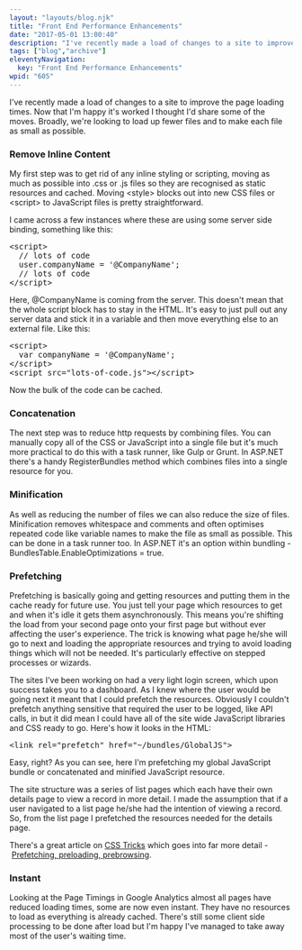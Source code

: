 ```yaml
---
layout: "layouts/blog.njk"
title: "Front End Performance Enhancements"
date: "2017-05-01 13:00:40"
description: "I've recently made a load of changes to a site to improve the page loading times"
tags: ["blog","archive"]
eleventyNavigation:
  key: "Front End Performance Enhancements"
wpid: "605"
---
```

I've recently made a load of changes to a site to improve the page loading times. Now that I'm happy it's worked I thought I'd share some of the moves. Broadly, we're looking to load up fewer files and to make each file as small as possible.
<h3>Remove Inline Content</h3>
My first step was to get rid of any inline styling or scripting, moving as much as possible into .css or .js files so they are recognised as static resources and cached. Moving &lt;style&gt; blocks out into new CSS files or &lt;script&gt; to JavaScript files is pretty straightforward.

I came across a few instances where these are using some server side binding, something like this:

<code></code>
<pre>&lt;script&gt;
  // lots of code
  user.companyName = '@CompanyName';
  // lots of code
&lt;/script&gt;
</pre>
Here, @CompanyName is coming from the server. This doesn't mean that the whole script block has to stay in the HTML. It's easy to just pull out any server data and stick it in a variable and then move everything else to an external file. Like this:

<code></code>
<pre>&lt;script&gt;
  var companyName = '@CompanyName';
&lt;/script&gt;
&lt;script src="lots-of-code.js"&gt;&lt;/script&gt;
</pre>
Now the bulk of the code can be cached.
<h3>Concatenation</h3>
The next step was to reduce http requests by combining files. You can manually copy all of the CSS or JavaScript into a single file but it's much more practical to do this with a task runner, like Gulp or Grunt. In ASP.NET there's a handy RegisterBundles method which combines files into a single resource for you.
<h3>Minification</h3>
As well as reducing the number of files we can also reduce the size of files. Minification removes whitespace and comments and often optimises repeated code like variable names to make the file as small as possible. This can be done in a task runner too. In ASP.NET it's an option within bundling - BundlesTable.EnableOptimizations = true.
<h3>Prefetching</h3>
Prefetching is basically going and getting resources and putting them in the cache ready for future use. You just tell your page which resources to get and when it's idle it gets them asynchronously. This means you're shifting the load from your second page onto your first page but without ever affecting the user's experience. The trick is knowing what page he/she will go to next and loading the appropriate resources and trying to avoid loading things which will not be needed. It's particularly effective on stepped processes or wizards.

The sites I've been working on had a very light login screen, which upon success takes you to a dashboard. As I knew where the user would be going next it meant that I could prefetch the resources. Obviously I couldn't prefetch anything sensitive that required the user to be logged, like API calls, in but it did mean I could have all of the site wide JavaScript libraries and CSS ready to go. Here's how it looks in the HTML:

<code></code>
<pre>&lt;link rel="prefetch" href="~/bundles/GlobalJS"&gt;
</pre>
Easy, right? As you can see, here I'm prefetching my global JavaScript bundle or concatenated and minified JavaScript resource.

The site structure was a series of list pages which each have their own details page to view a record in more detail. I made the assumption that if a user navigated to a list page he/she had the intention of viewing a record. So, from the list page I prefetched the resources needed for the details page.

There's a great article on <a href="https://css-tricks.com/" target="_blank" rel="noopener noreferrer">CSS Tricks</a> which goes into far more detail - <a href="https://css-tricks.com/prefetching-preloading-prebrowsing/" target="_blank" rel="noopener noreferrer">Prefetching, preloading, prebrowsing</a>.
<h3>Instant</h3>
Looking at the Page Timings in Google Analytics almost all pages have reduced loading times, some are now even instant. They have no resources to load as everything is already cached. There's still some client side processing to be done after load but I'm happy I've managed to take away most of the user's waiting time.